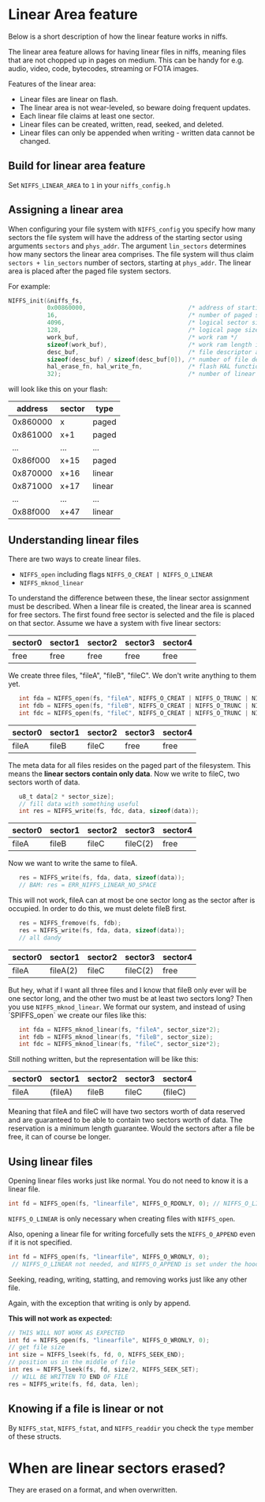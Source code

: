 # Linear Area feature

Below is a short description of how the linear feature works in niffs.

The linear area feature allows for having linear files in niffs, meaning files that are not chopped up in pages on medium. This can be handy for e.g. audio, video, code, bytecodes, streaming or FOTA images.

Features of the linear area:

*   Linear files are linear on flash.
*   The linear area is not wear-leveled, so beware doing frequent updates.
*   Each linear file claims at least one sector.
*   Linear files can be created, written, read, seeked, and deleted.
*   Linear files can only be appended when writing - written data cannot be changed.

## Build for linear area feature

Set `NIFFS_LINEAR_AREA` to `1` in your `niffs_config.h`

## Assigning a linear area

When configuring your file system with `NIFFS_config` you specify how many sectors the file system will have the address of the starting sector using arguments `sectors` and `phys_addr`. The argument `lin_sectors` determines how many sectors the linear area comprises. The file system will thus claim `sectors + lin_sectors` number of sectors, starting at `phys_addr`. The linear area is placed after the paged file system sectors.

For example:
```C
NIFFS_init(&niffs_fs, 
           0x00860000,                             /* address of starting sector */
           16,                                     /* number of paged sectors */
           4096,                                   /* logical sector size */
           128,                                    /* logical page size */
           work_buf,                               /* work ram */
           sizeof(work_buf),                       /* work ram length in bytes */
           desc_buf,                               /* file descriptor array */
           sizeof(desc_buf) / sizeof(desc_buf[0]), /* number of file descriptors */
           hal_erase_fn, hal_write_fn,             /* flash HAL functions */
           32);                                    /* number of linear sectors */
```
will look like this on your flash:

| address  | sector | type  |
| -------- | ------ | ----- |
| 0x860000 | x      | paged |
| 0x861000 | x+1    | paged |
|   ...    |   ...  |  ...  |
| 0x86f000 | x+15   | paged |
| 0x870000 | x+16   | linear |
| 0x871000 | x+17   | linear |
|   ...    |   ...  |  ...   |
| 0x88f000 | x+47   | linear |

## Understanding linear files

There are two ways to create linear files.

 * `NIFFS_open` including flags `NIFFS_O_CREAT | NIFFS_O_LINEAR`
 * `NIFFS_mknod_linear`
 
To understand the difference between these, the linear sector assignment must be described. When a linear file is created, 
the linear area is scanned for free sectors. The first found free sector is selected and the file is placed on that sector.
Assume we have a system with five linear sectors:

| sector0 | sector1 | sector2 | sector3 | sector4 |
| ------- | ------- | ------- | ------- | ------- |
| free    | free    | free    | free    | free    |

We create three files, "fileA", "fileB", "fileC". We don't write anything to them yet.
```C
   int fda = NIFFS_open(fs, "fileA", NIFFS_O_CREAT | NIFFS_O_TRUNC | NIFFS_O_RDWR | NIFFS_O_LINEAR, 0);
   int fdb = NIFFS_open(fs, "fileB", NIFFS_O_CREAT | NIFFS_O_TRUNC | NIFFS_O_RDWR | NIFFS_O_LINEAR, 0);
   int fdc = NIFFS_open(fs, "fileC", NIFFS_O_CREAT | NIFFS_O_TRUNC | NIFFS_O_RDWR | NIFFS_O_LINEAR, 0);
```

| sector0 | sector1 | sector2 | sector3 | sector4 |
| ------- | ------- | ------- | ------- | ------- |
| fileA   | fileB   | fileC   | free    | free    |

The meta data for all files resides on the paged part of the filesystem. This means the **linear sectors contain only data**.
Now we write to fileC, two sectors worth of data.

```C
   u8_t data[2 * sector_size];
   // fill data with something useful
   int res = NIFFS_write(fs, fdc, data, sizeof(data));
```

| sector0 | sector1 | sector2 | sector3 | sector4 |
| ------- | ------- | ------- | ------- | ------- |
| fileA   | fileB   | fileC   | fileC(2)| free    |

Now we want to write the same to fileA.

```C
   res = NIFFS_write(fs, fda, data, sizeof(data));
   // BAM: res = ERR_NIFFS_LINEAR_NO_SPACE
```
This will not work, fileA can at most be one sector long as the sector after is occupied.
In order to do this, we must delete fileB first.

```C
   res = NIFFS_fremove(fs, fdb);
   res = NIFFS_write(fs, fda, data, sizeof(data));
   // all dandy
```
| sector0 | sector1 | sector2 | sector3 | sector4 |
| ------- | ------- | ------- | ------- | ------- |
| fileA   | fileA(2)| fileC   | fileC(2)| free    |

But hey, what if I want all three files and I know that fileB only ever will be one sector long, and the other two must 
be at least two sectors long?
Then you use `NIFFS_mknod_linear`. We format our system, and instead of using ´SPIFFS_open` we create our files like this:
```C
   int fda = NIFFS_mknod_linear(fs, "fileA", sector_size*2);
   int fdb = NIFFS_mknod_linear(fs, "fileB", sector_size);
   int fdc = NIFFS_mknod_linear(fs, "fileC", sector_size*2);
```
Still nothing written, but the representation will be like this:

| sector0 | sector1 | sector2 | sector3 | sector4 |
| ------- | ------- | ------- | ------- | ------- |
| fileA   | (fileA) | fileB   | fileC   | (fileC) |

Meaning that fileA and fileC will have two sectors worth of data reserved and are guaranteed to be able to contain two sectors
worth of data. The reservation is a minimum length guarantee. Would the sectors after a file be free, it can of course be longer.

## Using linear files

Opening linear files works just like normal. You do not need to know it is a linear file.
```C
int fd = NIFFS_open(fs, "linearfile", NIFFS_O_RDONLY, 0); // NIFFS_O_LINEAR not needed
```
`NIFFS_O_LINEAR` is only necessary when creating files with `NIFFS_open`.

Also, opening a linear file for writing forcefully sets the `NIFFS_O_APPEND` even if it is not specified.

```C
int fd = NIFFS_open(fs, "linearfile", NIFFS_O_WRONLY, 0);
 // NIFFS_O_LINEAR not needed, and NIFFS_O_APPEND is set under the hood
```

Seeking, reading, writing, statting, and removing works just like any other file.

Again, with the exception that writing is only by append.

**This will not work as expected:**
```C
// THIS WILL NOT WORK AS EXPECTED
int fd = NIFFS_open(fs, "linearfile", NIFFS_O_WRONLY, 0);
// get file size
int size = NIFFS_lseek(fs, fd, 0, NIFFS_SEEK_END);
// position us in the middle of file
int res = NIFFS_lseek(fs, fd, size/2, NIFFS_SEEK_SET);
 // WILL BE WRITTEN TO END OF FILE
res = NIFFS_write(fs, fd, data, len);
```

## Knowing if a file is linear or not
By `NIFFS_stat`, `NIFFS_fstat`, and `NIFFS_readdir` you check the `type` member of these structs.

# When are linear sectors erased?
They are erased on a format, and when overwritten.

